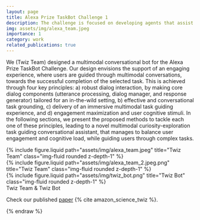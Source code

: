 ```yaml
---
layout: page
title: Alexa Prize TaskBot Challenge 1
description: The challenge is focused on developing agents that assist customers in completing tasks requiring multiple steps and decisions. It's the first conversational AI challenge to incorporate multimodal (voice and vision) customer experiences.
img: assets/img/alexa_team.jpeg
importance: 1
category: work
related_publications: true
---
```


We (Twiz Team) designed a multimodal conversational bot for the Alexa Prize TaskBot Challenge. Our design envisions the support of an engaging experience, where users are guided through multimodal conversations, towards the successful completion of the selected task.
This is achieved through four key principles: a) robust dialog interaction, by making core dialog components (utterance processing, dialog manager, and response generator) tailored for an in-the-wild setting, b) effective and conversational task grounding, c) delivery of an immersive multimodal task guiding experience, and d) engagement maximization and user cognitive stimuli. In the following sections, we present the proposed methods to tackle each one of these principles, leading to a novel multimodal curiosity-exploration task guiding conversational assistant, that manages to balance user engagement and cognitive load, while guiding users through complex tasks.

<div class="row">
    <div class="col-sm mt-3 mt-md-0">
        {% include figure.liquid path="assets/img/alexa_team.jpeg" title="Twiz Team" class="img-fluid rounded z-depth-1" %}
    </div>
    <div class="col-sm mt-3 mt-md-0">
        {% include figure.liquid path="assets/img/alexa_team_2.jpeg.png" title="Twiz Team" class="img-fluid rounded z-depth-1" %}
    </div>
    <div class="col-sm mt-3 mt-md-0">
        {% include figure.liquid path="assets/img/twiz_bot.png" title="Twiz Bot" class="img-fluid rounded z-depth-1" %}
    </div>
</div>
<div class="caption">
    Twiz Team & Twiz Bot
</div>

Check our published <a href="https://www.amazon.science/alexa-prize/proceedings/twiz-a-conversational-task-wizard-with-multimodal-curiosity-exploration">paper</a>
{% cite amazon_science_twiz %}.

{% endraw %}
